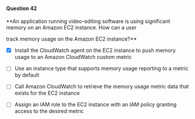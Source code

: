 #### Question  42


**An application running video-editing software is using significant memory on an Amazon EC2 instance. How can a user

track memory usage on the Amazon EC2 instance?**


- [x] Install the CloudWatch agent on the EC2 instance to push memory usage to an Amazon CloudWatch custom metric


- [ ] Use an instance type that supports memory usage reporting to a metric by default


- [ ] Call Amazon CloudWatch to retrieve the memory usage metric data that exists for the EC2 instance


- [ ] Assign an IAM role to the EC2 instance with an IAM policy granting access to the desired metric

